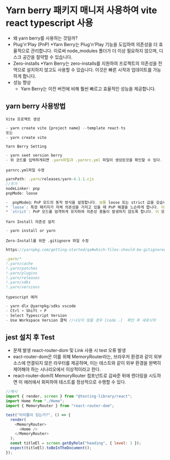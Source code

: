# Yarn berry 패키지 매니저 사용하여 vite react typescript 사용

- 왜 yarn berry를 사용하는 것일까?
- Plug'n'Play (PnP)
  \*Yarn Berry는 Plug'n'Play 기능을 도입하여 의존성을 더 효율적으로 관리합니다. 이로써 node_modules 폴더가 더 이상 필요하지 않으며, 디스크 공간을 절약할 수 있습니다.
- Zero-installs
  \*Yarn Berry는 zero-installs를 지원하여 프로젝트의 의존성을 전역으로 설치하지 않고도 사용할 수 있습니다. 이것은 빠른 시작과 업데이트를 가능하게 합니다.
- 성능 향상
  - Yarn Berry는 이전 버전에 비해 훨씬 빠르고 효율적인 성능을 제공합니다.

## yarn berry 사용방법

`Vite 프로젝트 생성`

```js
- yarn create vite {project name} --template react-ts
또는
- yarn create vite
```

`Yarn Berry Setting`

```js
- yarn seet version berry
- 위 코드를 입력하게되면 .yarn파일과 .yarnrc.yml 파일이 생성된것을 확인할 수 있다.
```

`yarnrc.yml파일 수정`

```js
yarnPath: .yarn/releases/yarn-4.1.1.cjs
//추가
nodeLinker: pnp
pnpMode: loose

-  pnpMode는 PnP 모드의 동작 방식을 설정합니다. 보통 loose 또는 strict 값을 갖습니다.
* `loose`: 특정 패키지가 자체 의존성을 가지고 있을 때 PnP 해결을 느슨하게 합니다. 이 모드에서는 PnP가 충돌이 발생할 때 의존성 해결에 대한 일부 유연성을 제공합니다.
* `strict`: PnP 모드를 엄격하게 유지하여 의존성 충돌이 발생하지 않도록 합니다. 이 모드에서는 의존성 충돌이 발생하면 엄격하게 처리하여 해결할 수 없는 상황에 대해 오류를 발생시킵니다.
```

`Yarn Install 의존성 설치`

```js
- yarn install or yarn
```

`Zero-Install를 위한 .gitignore 파일 수정`

```js
https://yarnpkg.com/getting-started/qa#which-files-should-be-gitignored

.yarn/*
!.yarn/cache
!.yarn/patches
!.yarn/plugins
!.yarn/releases
!.yarn/sdks
!.yarn/versions
```

`typescript 에러`

```js
- yarn dlx @yarnpkg/sdks vscode
- Ctrl + Shift + P
- Select Typescript Version
- Use Workspace Version 클릭 //나오지 않을 경우 [code .]  확인 후 새로시작
```

## jest 설치 후 Test

- 문제 발생 react-router-dom 및 Link 사용 시 test 오류 발생
- eact-router-dom은 이를 위해 MemoryRouter라는, 브라우저 환경과 같이 외부 소스에 연결되지 않은 라우터를 제공하며, 이는 테스트와 같이 외부 환경을 완벽히 제어해야 하는 시나리오에서 이상적이라고 한다.
- react-router-dom의 MemoryRouter 컴포넌트로 감싸준 뒤에 렌더링을 시도하면 이 에러에서 회피하여 테스트를 정상적으로 수행할 수 있다.

```js
//예시
import { render, screen } from "@testing-library/react";
import Home from "./Home";
import { MemoryRouter } from "react-router-dom";

test("타이틀이 있는가?", () => {
  render(
    <MemoryRouter>
      <Home />
    </MemoryRouter>
  );
  const titleEl = screen.getByRole("heading", { level: 1 });
  expect(titleEl).toBeInTheDocument();
});
```
